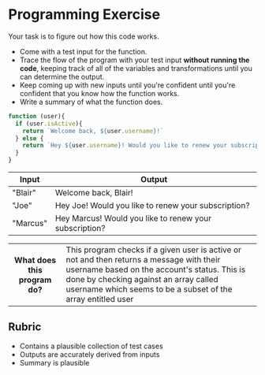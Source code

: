 # Programming Exercise

Your task is to figure out how this code works.

* Come with a test input for the function.
* Trace the flow of the program with your test input **without running the code**, keeping track of all of the variables and transformations until you can determine the output.
* Keep coming up with new inputs until you're confident until you're confident that you know how the function works.
* Write a summary of what the function does.

```js
function (user){
  if (user.isActive){
    return `Welcome back, ${user.username}!`
  } else {
    return `Hey ${user.username}! Would you like to renew your subscription?`
  }
}
```

|       Input      |                           Output                             |
| -----------------| ------------------------------------------------------------ |
|      "Blair"     |                    Welcome back, Blair!                      | 
|      "Joe"       |     Hey Joe! Would you like to renew your subscription?      | 
|      "Marcus"    |    Hey Marcus! Would you like to renew your subscription?    | 

<table>
  <tr>
    <th>What does this program do?</th>
    <td>
      This program checks if a given user is active or not and then returns a message with their username 
      based on the account's status. This is done by checking against an array called username which seems to be a subset 
      of the array entitled user
    </td>
  </tr>
</table>

## Rubric

* Contains a plausible collection of test cases
* Outputs are accurately derived from inputs
* Summary is plausible
